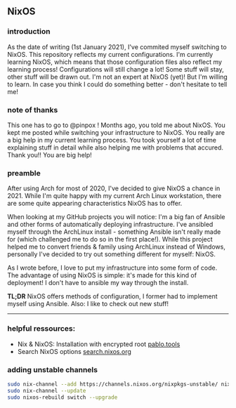 ## NixOS
### introduction
As the date of writing (1st January 2021), I've commited myself switching to NixOS. This repository reflects my current configurations. I'm currently learning NixOS, which means that those configuration files also reflect my learning process! Configurations will still change a lot! Some stuff will stay, other stuff will be drawn out.
I'm not an expert at NixOS (yet)! But I'm willing to learn.
In case you think I could do something better - don't hesitate to tell me!

### note of thanks
This one has to go to @pinpox !
Months ago, you told me about NixOS. You kept me posted while switching your infrastructure to NixOS. You really are a big help in my current learning process. You took yourself a lot of time explaining stuff in detail while also helping me with problems that accured.
Thank you!! You are big help!

### preamble
After using Arch for most of 2020, I've decided to give NixOS a chance in 2021. While I'm quite happy with my current Arch Linux workstation, there are some quite appearing characteristics NixOS has to offer.

When looking at my GitHub projects you will notice: I'm a big fan of Ansible and other forms of automatically deploying infrastructure. I've ansibled myself through the ArchLinux install - something Ansible isn't really made for (which challenged me to do so in the first place!).
While this project helped me to convert friends & family using ArchLinux instead of Windows, personally I've decided to try out something different for myself: NixOS.

As I wrote before, I love to put my infrastructure into some form of code. The advantage of using NixOS is simple: it's made for this kind of deployment! I don't have to ansible my way through the install.

**TL;DR** NixOS offers methods of configuration, I former had to implement myself using Ansible. Also: I like to check out new stuff!

---

### helpful ressources:
- Nix & NixOS: Installation with encrypted root [pablo.tools](https://pablo.tools/posts/computers/nixos-encrypted-install/)
- Search NixOS options [search.nixos.org](https://search.nixos.org/options?channel=unstable/)


### adding unstable channels
```bash
sudo nix-channel --add https://channels.nixos.org/nixpkgs-unstable/ nixos
sudo nix-channel --update
sudo nixos-rebuild switch --upgrade
```
